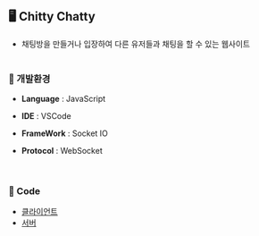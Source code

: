 ## **🖥️**  Chitty Chatty
- 채팅방을 만들거나 입장하여 다른 유저들과 채팅을 할 수 있는 웹사이트
  <br>  <br> 

### **📌** 개발환경

- **Language** : JavaScript

- **IDE** : VSCode

- **FrameWork** : Socket IO

- **Protocol** : WebSocket 
<br> 

### **📌** Code
- [클라이언트](src/public/js/app2.js)
- [서버](src/server.js)

